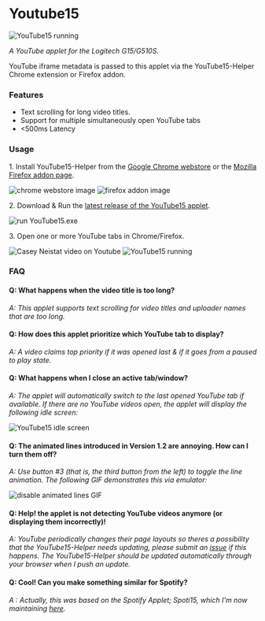 # Youtube15 
![YouTube15 running](http://i.imgur.com/Dfie2pb.png)

*A YouTube applet for the Logitech G15/G510S.* 

YouTube iframe metadata is passed to this applet via the YouTube15-Helper Chrome extension or Firefox addon.

### Features
+ Text scrolling for long video titles.
+ Support for multiple simultaneously open YouTube tabs
+ <500ms Latency

### Usage
1\. Install YouTube15-Helper from the [Google Chrome webstore](https://chrome.google.com/webstore/detail/youtube15-chrome-helper/mhlihjndbfelgbinhmdedmafmfcpndcj) or the [Mozilla Firefox addon page](https://addons.mozilla.org/en-US/firefox/addon/youtube15-helper-firefox/).

![chrome webstore image](http://i.imgur.com/04oMR5l.png)
![firefox addon image](http://i.imgur.com/Mo0kPsL.png)

2\. Download & Run the [latest release of the YouTube15 applet](https://github.com/haidarn2/Youtube15/releases).

![run YouTube15.exe](http://i.imgur.com/4LvhtsM.png)

3\. Open one or more YouTube tabs in Chrome/Firefox.

![Casey Neistat video on Youtube](http://i.imgur.com/32tMnfQ.png)
![YouTube15 running](http://i.imgur.com/Dfie2pb.png)

### FAQ
#### Q: What happens when the video title is too long?
*A: This applet supports text scrolling for video titles and uploader names that are too long.*

#### Q: How does this applet prioritize which YouTube tab to display?
*A: A video claims top priority if it was opened last & if it goes from a paused to play state.*

#### Q: What happens when I close an active tab/window?
*A: The applet will automatically switch to the last opened YouTube tab if available. If there are no YouTube videos open, the applet will display the following idle screen:*

![YouTube15 idle screen](http://i.imgur.com/WkbHWJE.png)
      
#### Q: The animated lines introduced in Version 1.2 are annoying. How can I turn them off?
*A: Use button #3 (that is, the third button from the left) to toggle the line animation. The following GIF demonstrates this via emulator:*

![disable animated lines GIF](https://zippy.gfycat.com/ComplexRichAss.gif)

#### Q: Help! the applet is not detecting YouTube videos anymore (or displaying them incorrectly)!
*A: YouTube periodically changes their page layouts so theres a possibility that the YouTube15-Helper needs updating, please submit an [issue](https://github.com/haidarn2/Youtube15/issues) if this happens. The YouTube15-Helper should be updated automatically through your browser when I push an update.*


#### Q: Cool! Can you make something similar for Spotify?
*A : Actually, this was based on the Spotify Applet; Spoti15, which I'm now maintaining [here](https://github.com/haidarn2/Spoti15).*
